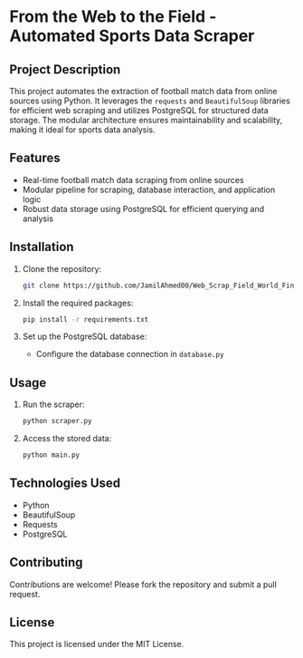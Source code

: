# From the Web to the Field - Automated Sports Data Scraper

## Project Description

This project automates the extraction of football match data from online sources using Python. It leverages the `requests` and `BeautifulSoup` libraries for efficient web scraping and utilizes PostgreSQL for structured data storage. The modular architecture ensures maintainability and scalability, making it ideal for sports data analysis.

## Features

* Real-time football match data scraping from online sources
* Modular pipeline for scraping, database interaction, and application logic
* Robust data storage using PostgreSQL for efficient querying and analysis

## Installation

1. Clone the repository:

   ```bash
   git clone https://github.com/JamilAhmed00/Web_Scrap_Field_World_Final_Project.git
   ```
2. Install the required packages:

   ```bash
   pip install -r requirements.txt
   ```
3. Set up the PostgreSQL database:

   * Configure the database connection in `database.py`

## Usage

1. Run the scraper:

   ```bash
   python scraper.py
   ```
2. Access the stored data:

   ```bash
   python main.py
   ```

## Technologies Used

* Python
* BeautifulSoup
* Requests
* PostgreSQL

## Contributing

Contributions are welcome! Please fork the repository and submit a pull request.

## License

This project is licensed under the MIT License.
